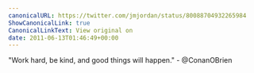 ```yaml
---
canonicalURL: https://twitter.com/jmjordan/status/80088704932265984
ShowCanonicalLink: true
CanonicalLinkText: View original on
date: 2011-06-13T01:46:49+00:00
---
```

"Work hard, be kind, and good things will happen." - @ConanOBrien